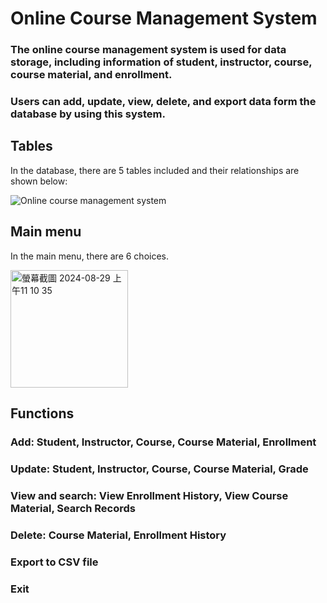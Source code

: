 # Online Course Management System

### The online course management system is used for data storage, including information of student, instructor, course, course material, and enrollment.

### Users can add, update, view, delete, and export data form the database by using this system.

## Tables

In the database, there are 5 tables included and their relationships are shown below:

![Online course management system](https://github.com/user-attachments/assets/b3a751b1-6554-4de3-89ed-0027dc109ac2)

## Main menu

In the main menu, there are 6 choices. 

<img width="188" alt="螢幕截圖 2024-08-29 上午11 10 35" src="https://github.com/user-attachments/assets/530f8f32-7869-4c9c-9f3c-807768cafdb7">

## Functions
### Add: Student, Instructor, Course, Course Material, Enrollment
### Update: Student, Instructor, Course, Course Material, Grade
### View and search: View Enrollment History, View Course Material, Search Records
### Delete: Course Material, Enrollment History
### Export to CSV file
### Exit
